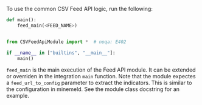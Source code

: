 To use the common CSV Feed API logic, run the following:

```python
def main():
    feed_main(<FEED_NAME>)


from CSVFeedApiModule import *  # noqa: E402

if __name__ in ["builtins", "__main__"]:
    main()
```

`feed_main` is the main execution of the Feed API module. It can be extended or overriden in the integration `main` function.
Note that the module expectes a `feed_url_to_config` parameter to extract the indicators. This is similar to the configuration in minemeld. 
See the module class docstring for an example. 
